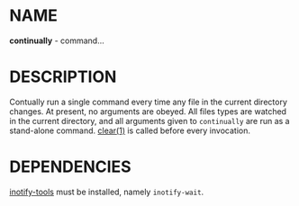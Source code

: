 # NAME
**continually** - command...

# DESCRIPTION
Contually run a single command every time any file in the current directory
changes. At present, no arguments are obeyed. All files types are watched in the
current directory, and all arguments given to `continually` are run as a
stand-alone command.  [clear(1)](http://linux.die.net/man/1/clear) is called
before every invocation.

# DEPENDENCIES
[inotify-tools](https://github.com/rvoicilas/inotify-tools/wiki) must be
installed, namely `inotify-wait`.
